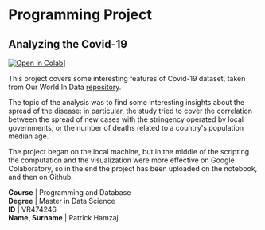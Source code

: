 # Programming Project

## Analyzing the Covid-19

[![Open In Colab](https://colab.research.google.com/assets/colab-badge.svg)](https://colab.research.google.com/drive/1Y0Ki2dQ1vo1WL7pF-W8rkYcWoxl50gbG?usp=sharing)]

This project covers some interesting features of Covid-19 dataset, taken from
Our World In Data [repository](https://github.com/owid/covid-19-data/tree/master/public/data/).

The topic of the analysis was to find some interesting insights about the spread
of the disease: in particular, the study tried to cover the correlation between
the spread of new cases with the stringency operated by local governments, or
the number of deaths related to a country's population median age.

The project began on the local machine, but in the middle of the scripting the
computation and the visualization were more effective on Google Colaboratory, so
in the end the project has been uploaded on the notebook, and then on Github.

**Course** | Programming and Database
<br/>
**Degree** | Master in Data Science
<br/>
**ID** | VR474246
<br/>
**Name, Surname** | Patrick Hamzaj
